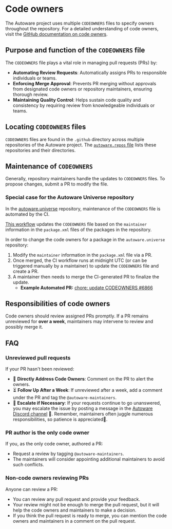 # Code owners

The Autoware project uses multiple `CODEOWNERS` files to specify owners throughout the repository. For a detailed understanding of code owners, visit the [GitHub documentation on code owners](https://docs.github.com/en/repositories/managing-your-repositorys-settings-and-features/customizing-your-repository/about-code-owners).

## Purpose and function of the `CODEOWNERS` file

The `CODEOWNERS` file plays a vital role in managing pull requests (PRs) by:

- **Automating Review Requests**: Automatically assigns PRs to responsible individuals or teams.
- **Enforcing Merge Approval**: Prevents PR merging without approvals from designated code owners or repository maintainers, ensuring thorough review.
- **Maintaining Quality Control**: Helps sustain code quality and consistency by requiring review from knowledgeable individuals or teams.

## Locating `CODEOWNERS` files

`CODEOWNERS` files are found in the `.github` directory across multiple repositories of the Autoware project. The [`autoware.repos` file](https://github.com/autowarefoundation/autoware/blob/main/autoware.repos) lists these repositories and their directories.

## Maintenance of `CODEOWNERS`

Generally, repository maintainers handle the updates to `CODEOWNERS` files. To propose changes, submit a PR to modify the file.

### Special case for the Autoware Universe repository

In the [autoware.universe](https://github.com/autowarefoundation/autoware.universe) repository, maintenance of the `CODEOWNERS` file is automated by the CI.

[This workflow](https://github.com/autowarefoundation/autoware.universe/actions/workflows/update-codeowners-from-packages.yaml) updates the `CODEOWNERS` file based on the `maintainer` information in the `package.xml` files of the packages in the repository.

In order to change the code owners for a package in the `autoware.universe` repository:

1. Modify the `maintainer` information in the `package.xml` file via a PR.
2. Once merged, the CI workflow runs at midnight UTC (or can be triggered manually by a maintainer) to update the `CODEOWNERS` file and create a PR.
3. A maintainer then needs to merge the CI-generated PR to finalize the update.
   - **Example Automated PR:** [chore: update CODEOWNERS #6866](https://github.com/autowarefoundation/autoware.universe/pull/6866)

## Responsibilities of code owners

Code owners should review assigned PRs promptly.
If a PR remains unreviewed for **over a week**, maintainers may intervene to review and possibly merge it.

## FAQ

### Unreviewed pull requests

If your PR hasn't been reviewed:

- 🏹 **Directly Address Code Owners**: Comment on the PR to alert the owners.
- ⏳ **Follow Up After a Week**: If unreviewed after a week, add a comment under the PR and tag the `@autoware-maintainers`.
- 📢 **Escalate if Necessary**: If your requests continue to go unanswered, you may escalate the issue by posting a message in the [Autoware Discord channel](../../support/support-guidelines.md#discord) 🚨. Remember, maintainers often juggle numerous responsibilities, so patience is appreciated🙇.

### PR author is the only code owner

If you, as the only code owner, authored a PR:

- Request a review by tagging `@autoware-maintainers`.
- The maintainers will consider appointing additional maintainers to avoid such conflicts.

### Non-code owners reviewing PRs

Anyone can review a PR:

- You can review any pull request and provide your feedback.
- Your review might not be enough to merge the pull request, but it will help the code owners and maintainers to make a decision.
- If you think the pull request is ready to merge, you can mention the code owners and maintainers in a comment on the pull request.
